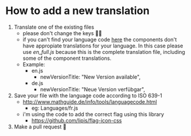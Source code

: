 # How to add a new translation

1. Translate one of the existing files
    * please don't change the keys :no_good_man:
    * if you can't find your language code [here](https://github.com/DevExpress/DevExtreme/tree/20_2/js/localization/messages) the components don't have appropiate translations for your language. In this case please use *en_full.js* because this is the complete translation file, including some of the component translations.
    * Example:
        * en.js
            * newVersionTitle: "New Version available",
        * de.js
            * newVersionTitle: "Neue Version verfübgar",
2. Save your file with the language code according to ISO 639-1
    * http://www.mathguide.de/info/tools/languagecode.html
        * eg: Languages/fr.js
    * i'm using the code to add the correct flag using this library
        * https://github.com/lipis/flag-icon-css
3. Make a pull request :rocket:
